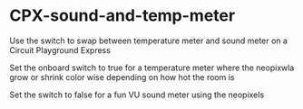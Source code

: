 # CPX-sound-and-temp-meter
Use the switch to swap between temperature meter and sound meter on a Circuit Playground Express

Set the onboard switch to true for a temperature meter where the neopixwla grow or shrink color wise depending on how hot the room is

Set the switch to false for a fun VU sound meter using the neopixels
